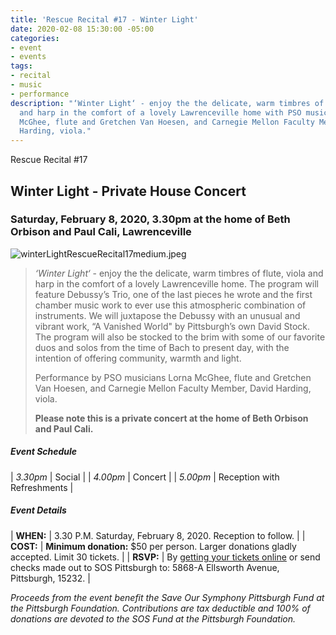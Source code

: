 ```yaml
---
title: 'Rescue Recital #17 - Winter Light'
date: 2020-02-08 15:30:00 -05:00
categories:
- event
- events
tags:
- recital
- music
- performance
description: "‘Winter Light‘ - enjoy the the delicate, warm timbres of flute, viola
  and harp in the comfort of a lovely Lawrenceville home with PSO musicians Lorna
  McGhee, flute and Gretchen Van Hoesen, and Carnegie Mellon Faculty Member, David
  Harding, viola."
---
```


Rescue Recital #17

## Winter Light - Private House Concert

### Saturday, February 8, 2020, 3.30pm at the home of Beth Orbison and Paul Cali, Lawrenceville

![winterLightRescueRecital17medium.jpeg](/uploads/winterLightRescueRecital17medium.jpeg)

> *‘Winter Light‘* - enjoy the the delicate, warm timbres of flute, viola and harp in the comfort of a lovely Lawrenceville home. The program will feature Debussy’s Trio, one of the last pieces he wrote and the first chamber music work to ever use this atmospheric combination of instruments. We will juxtapose the Debussy with an unusual and vibrant work, “A Vanished World" by Pittsburgh’s own David Stock. The program will also be stocked to the brim with some of our favorite duos and solos from the time of Bach to present day, with the intention of offering community, warmth and light.
>
> Performance by PSO musicians Lorna McGhee, flute and Gretchen Van Hoesen, and Carnegie Mellon Faculty Member, David Harding, viola.
>
> **Please note this is a private concert at the home of Beth Orbison and Paul Cali.**

##### **Event Schedule**

| *3.30pm*  | Social |
| *4.00pm*  | Concert |
| *5.00pm*  | Reception with Refreshments |

##### **Event Details**

| **WHEN:**  | 3.30 P.M. Saturday, February 8, 2020. Reception to follow.  |
| **COST:**  | **Minimum donation:** $50 per person. Larger donations gladly accepted. Limit 30 tickets. |
| **RSVP:**  | By [getting your tickets online](https://squareup.com/store/save-our-symphony-pittsburgh) or send checks made out to SOS Pittsburgh to: 5868-A Ellsworth Avenue, Pittsburgh, 15232. |

*Proceeds from the event benefit the Save Our Symphony Pittsburgh Fund at the Pittsburgh Foundation.  Contributions are tax deductible and 100% of donations are devoted to the SOS Fund at the Pittsburgh Foundation.*